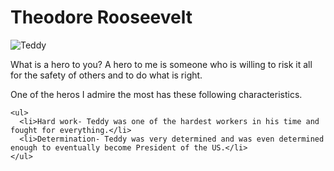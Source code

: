 <h1> Theodore Rooseevelt</h1>

<img src="https://th.bing.com/th/id/OIP.deR8L2bcyKfCeXciIv6nWQHaKd?w=203&h=287&c=7&o=5&dpr=1.25&pid=1.7" alt="Teddy">

<p>What is a hero to you? A hero to me is someone who is willing to risk it all for the safety of others and to do what is right.</p>
<p>One of the heros I admire the most has these following characteristics.</p>

    <ul>
      <li>Hard work- Teddy was one of the hardest workers in his time and fought for everything.</li>
      <li>Determination- Teddy was very determined and was even determined enough to eventually become President of the US.</li>
    </ul>
    

